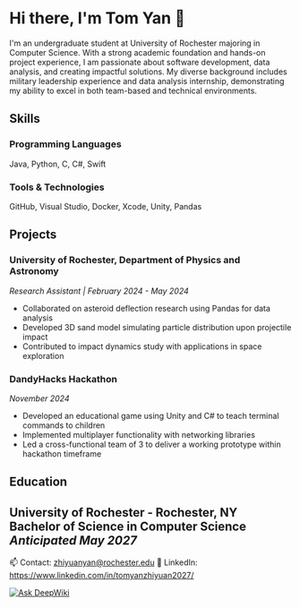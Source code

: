 # Hi there, I'm Tom Yan 👋

I'm an undergraduate student at University of Rochester majoring in Computer Science. With a strong academic foundation and hands-on project experience, I am passionate about software development, data analysis, and creating impactful solutions. My diverse background includes military leadership experience and data analysis internship, demonstrating my ability to excel in both team-based and technical environments.

## Skills
### Programming Languages
Java, Python, C, C#, Swift

### Tools & Technologies
GitHub, Visual Studio, Docker, Xcode, Unity, Pandas

## Projects
### University of Rochester, Department of Physics and Astronomy
*Research Assistant | February 2024 - May 2024*
- Collaborated on asteroid deflection research using Pandas for data analysis
- Developed 3D sand model simulating particle distribution upon projectile impact
- Contributed to impact dynamics study with applications in space exploration

### DandyHacks Hackathon
*November 2024*
- Developed an educational game using Unity and C# to teach terminal commands to children
- Implemented multiplayer functionality with networking libraries
- Led a cross-functional team of 3 to deliver a working prototype within hackathon timeframe

## Education
**University of Rochester** - Rochester, NY  
Bachelor of Science in Computer Science  
*Anticipated May 2027*
---
📫 Contact: zhiyuanyan@rochester.edu
💼 LinkedIn: https://www.linkedin.com/in/tomyanzhiyuan2027/

[![Ask DeepWiki](https://deepwiki.com/badge.svg)](https://deepwiki.com/tomyanzhiyuan/Test)
